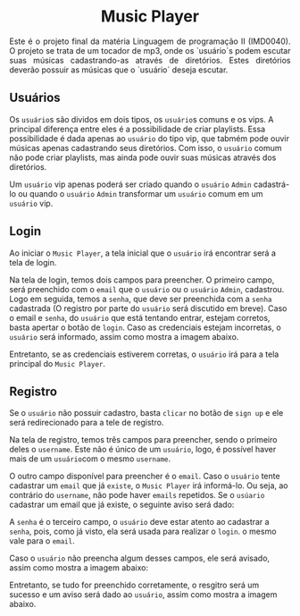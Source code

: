  <h1 align="center"> Music Player </h1>

<p align="justify"> Este é o projeto final da matéria Linguagem de programação II (IMD0040). O projeto se trata de um tocador de mp3,
onde os `usuário`s podem escutar suas músicas cadastrando-as através de diretórios. Estes diretórios deverão possuir as músicas que o `usuário` deseja escutar.</p>

## Usuários ##

Os `usuário`s são dividos em dois tipos, os `usuário`s comuns e os vips. A principal diferença entre eles é a possibilidade
de criar playlists. Essa possibilidade é dada apenas ao `usuário` do tipo vip, que tabmém pode ouvir músicas apenas cadastrando seus
diretórios. Com isso, o `usuário` comum não pode criar playlists, mas ainda pode ouvir suas músicas através dos diretórios.

Um `usuário`  vip apenas poderá ser criado quando o `usuário` `Admin` cadastrá-lo ou quando o `usuário` `Admin` transformar um
`usuário` comum em um `usuário` vip.

## Login ##

Ao iniciar o `Music Player`, a tela inicial que o `usuário` irá encontrar será a tela de login.



Na tela de login, temos dois campos para preencher. O primeiro campo, será preenchido com o `email` que o `usuário` ou o 
`usuário` `Admin`, cadastrou. Logo em seguida, temos a `senha`, que deve ser preenchida com a `senha` cadastrada (O registro
por parte do `usuário` será discutido em breve). Caso o email e `senha`, do `usuário` que está tentando entrar, estejam corretos,
basta apertar o botão de `login`. Caso as credenciais estejam incorretas, o `usuário` será informado, assim como mostra a imagem abaixo.



Entretanto, se as credenciais estiverem corretas, o `usuário` irá para a tela principal do `Music Player`.

## Registro ##

Se o `usuário` não possuir cadastro, basta `clicar` no botão de `sign up` e ele será redirecionado para a tele de registro.

Na tela de registro, temos três campos para preencher, sendo o primeiro deles o `username`. Este não é único de um `usuário`, logo, é possível
haver mais de um `usuário`com o mesmo `username`.

O outro campo disponível para preencher é o `email`. Caso o `usuário` tente cadastrar um `email` que já `existe`, o `Music Player`
irá informá-lo. Ou seja, ao contrário do `username`, não pode haver `emails` repetidos.
Se o `usúario` cadastrar um email que já existe, o seguinte aviso será dado:



A `senha` é o terceiro campo, o `usuário` deve estar atento ao cadastrar a `senha`, pois, como já visto, ela será usada para realizar o `login`.
o mesmo vale para o `email`.

Caso o `usuário` não preencha algum desses campos, ele será avisado, assim como mostra a imagem abaixo:

Entretanto, se tudo for preenchido corretamente, o resgitro será um sucesso e um aviso será dado ao `usuário`, assim como mostra
a imagem abaixo.